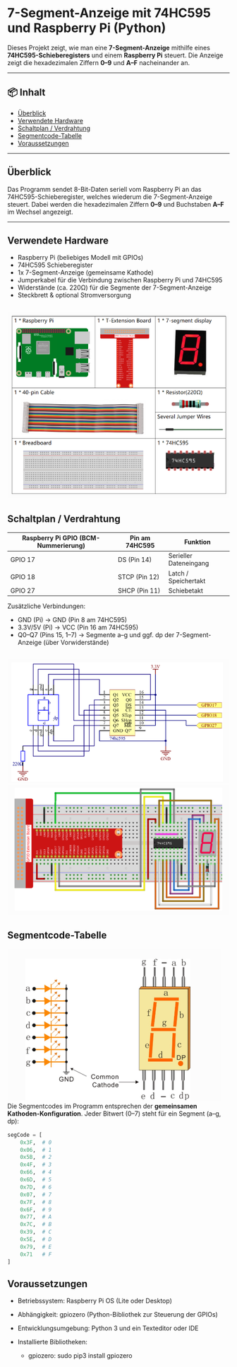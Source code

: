 # 7-Segment-Anzeige mit 74HC595 und Raspberry Pi (Python)

Dieses Projekt zeigt, wie man eine **7-Segment-Anzeige** mithilfe eines **74HC595-Schieberegisters** und einem **Raspberry Pi** steuert. Die Anzeige zeigt die hexadezimalen Ziffern **0–9** und **A–F** nacheinander an.

---

## 📦 Inhalt

- [Überblick](#überblick)
- [Verwendete Hardware](#verwendete-hardware)
- [Schaltplan / Verdrahtung](#schaltplan--verdrahtung)
- [Segmentcode-Tabelle](#segmentcode-tabelle)
- [Voraussetzungen](#voraussetzungen)


---

## Überblick

Das Programm sendet 8-Bit-Daten seriell vom Raspberry Pi an das 74HC595-Schieberegister, welches wiederum die 7-Segment-Anzeige steuert. Dabei werden die hexadezimalen Ziffern **0–9** und Buchstaben **A–F** im Wechsel angezeigt.

---

## Verwendete Hardware

- Raspberry Pi (beliebiges Modell mit GPIOs)
- 74HC595 Schieberegister
- 1x 7-Segment-Anzeige (gemeinsame Kathode)
- Jumperkabel für die Verbindung zwischen Raspberry Pi und 74HC595
- Widerstände (ca. 220Ω) für die Segmente der 7-Segment-Anzeige
- Steckbrett & optional Stromversorgung

![Diagram](https://raw.githubusercontent.com/CodeByHusen/Embedded-Systems-/main/Projects%20in%20Python/7-segment-display/pictures/Komponenten.png)
---

## Schaltplan / Verdrahtung

| Raspberry Pi GPIO (BCM-Nummerierung) | Pin am 74HC595 | Funktion                    |
|-------------------------------------|----------------|-----------------------------|
| GPIO 17                             | DS (Pin 14)    | Serieller Dateneingang      |
| GPIO 18                             | STCP (Pin 12)  | Latch / Speichertakt        |
| GPIO 27                             | SHCP (Pin 11)  | Schiebetakt                 |

Zusätzliche Verbindungen:

- GND (Pi) → GND (Pin 8 am 74HC595)
- 3.3V/5V (Pi) → VCC (Pin 16 am 74HC595)
- Q0–Q7 (Pins 15, 1–7) → Segmente a–g und ggf. dp der 7-Segment-Anzeige (über Vorwiderstände)

![Diagram](https://raw.githubusercontent.com/CodeByHusen/Embedded-Systems-/main/Projects%20in%20Python/7-segment-display/pictures/Diagram.png)
![Diagram](https://raw.githubusercontent.com/CodeByHusen/Embedded-Systems-/main/Projects%20in%20Python/7-segment-display/pictures/Diagram1.png)
---

## Segmentcode-Tabelle
![Diagram](https://raw.githubusercontent.com/CodeByHusen/Embedded-Systems-/main/Projects%20in%20Python/7-segment-display/pictures/Prinzip.png)
Die Segmentcodes im Programm entsprechen der **gemeinsamen Kathoden-Konfiguration**. Jeder Bitwert (0–7) steht für ein Segment (a–g, dp):

```python
segCode = [
    0x3F,  # 0
    0x06,  # 1
    0x5B,  # 2
    0x4F,  # 3
    0x66,  # 4
    0x6D,  # 5
    0x7D,  # 6
    0x07,  # 7
    0x7F,  # 8
    0x6F,  # 9
    0x77,  # A
    0x7C,  # B
    0x39,  # C
    0x5E,  # D
    0x79,  # E
    0x71   # F
]
```

##  Voraussetzungen
- Betriebssystem: Raspberry Pi OS (Lite oder Desktop)

- Abhängigkeit: gpiozero (Python-Bibliothek zur Steuerung der GPIOs)

- Entwicklungsumgebung: Python 3 und ein Texteditor oder IDE

- Installierte Bibliotheken:

    - gpiozero: sudo pip3 install gpiozero
